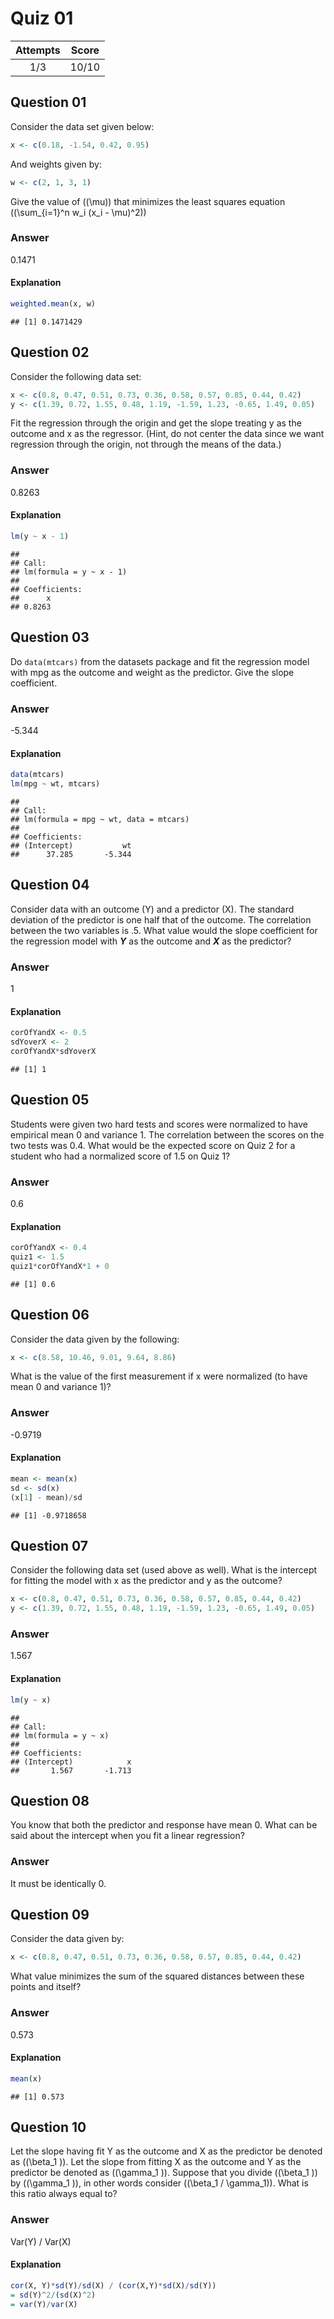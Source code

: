Quiz 01
=======

| Attempts | Score |
|:--------:|:-----:|
|    1/3   | 10/10 |

Question 01
-----------

Consider the data set given below:

``` r
x <- c(0.18, -1.54, 0.42, 0.95)
```

And weights given by:

``` r
w <- c(2, 1, 3, 1)
```

Give the value of \(\(\mu\)\) that minimizes the least squares equation \(\(\sum_{i=1}^n w_i (x_i - \mu)^2\)\)

### Answer

0.1471

#### Explanation

``` r
weighted.mean(x, w)
```

    ## [1] 0.1471429

Question 02
-----------

Consider the following data set:

``` r
x <- c(0.8, 0.47, 0.51, 0.73, 0.36, 0.58, 0.57, 0.85, 0.44, 0.42)
y <- c(1.39, 0.72, 1.55, 0.48, 1.19, -1.59, 1.23, -0.65, 1.49, 0.05)
```

Fit the regression through the origin and get the slope treating y as the outcome and x as the regressor. (Hint, do not center the data since we want regression through the origin, not through the means of the data.)

### Answer

0.8263

#### Explanation

``` r
lm(y ~ x - 1)
```

    ## 
    ## Call:
    ## lm(formula = y ~ x - 1)
    ## 
    ## Coefficients:
    ##      x  
    ## 0.8263

Question 03
-----------

Do `data(mtcars)` from the datasets package and fit the regression model with mpg as the outcome and weight as the predictor. Give the slope coefficient.

### Answer

-5.344

#### Explanation

``` r
data(mtcars)
lm(mpg ~ wt, mtcars)
```

    ## 
    ## Call:
    ## lm(formula = mpg ~ wt, data = mtcars)
    ## 
    ## Coefficients:
    ## (Intercept)           wt  
    ##      37.285       -5.344

Question 04
-----------

Consider data with an outcome (Y) and a predictor (X). The standard deviation of the predictor is one half that of the outcome. The correlation between the two variables is .5. What value would the slope coefficient for the regression model with <b><i>Y</i></b> as the outcome and <b><i>X</i></b> as the predictor?

### Answer

1

#### Explanation

``` r
corOfYandX <- 0.5
sdYoverX <- 2
corOfYandX*sdYoverX
```

    ## [1] 1

Question 05
-----------

Students were given two hard tests and scores were normalized to have empirical mean 0 and variance 1. The correlation between the scores on the two tests was 0.4. What would be the expected score on Quiz 2 for a student who had a normalized score of 1.5 on Quiz 1?

### Answer

0.6

#### Explanation

``` r
corOfYandX <- 0.4
quiz1 <- 1.5
quiz1*corOfYandX*1 + 0
```

    ## [1] 0.6

Question 06
-----------

Consider the data given by the following:

``` r
x <- c(8.58, 10.46, 9.01, 9.64, 8.86)
```

What is the value of the first measurement if x were normalized (to have mean 0 and variance 1)?

### Answer

-0.9719

#### Explanation

``` r
mean <- mean(x)
sd <- sd(x)
(x[1] - mean)/sd
```

    ## [1] -0.9718658

Question 07
-----------

Consider the following data set (used above as well). What is the intercept for fitting the model with x as the predictor and y as the outcome?

``` r
x <- c(0.8, 0.47, 0.51, 0.73, 0.36, 0.58, 0.57, 0.85, 0.44, 0.42)
y <- c(1.39, 0.72, 1.55, 0.48, 1.19, -1.59, 1.23, -0.65, 1.49, 0.05)
```

### Answer

1.567

#### Explanation

``` r
lm(y ~ x)
```

    ## 
    ## Call:
    ## lm(formula = y ~ x)
    ## 
    ## Coefficients:
    ## (Intercept)            x  
    ##       1.567       -1.713

Question 08
-----------

You know that both the predictor and response have mean 0. What can be said about the intercept when you fit a linear regression?

### Answer

It must be identically 0.

Question 09
-----------

Consider the data given by:

``` r
x <- c(0.8, 0.47, 0.51, 0.73, 0.36, 0.58, 0.57, 0.85, 0.44, 0.42)
```

What value minimizes the sum of the squared distances between these points and itself?

### Answer

0.573

#### Explanation

``` r
mean(x)
```

    ## [1] 0.573

Question 10
-----------

Let the slope having fit Y as the outcome and X as the predictor be denoted as \(\(\beta_1 \)\). Let the slope from fitting X as the outcome and Y as the predictor be denoted as \(\(\gamma_1 \)\). Suppose that you divide \(\(\beta_1 \)\) by \(\(\gamma_1 \)\), in other words consider \(\(\beta_1 / \gamma_1\)\). What is this ratio always equal to?

### Answer

Var(Y) / Var(X)

#### Explanation

``` r
cor(X, Y)*sd(Y)/sd(X) / (cor(X,Y)*sd(X)/sd(Y))
= sd(Y)^2/(sd(X)^2) 
= var(Y)/var(X)
```
